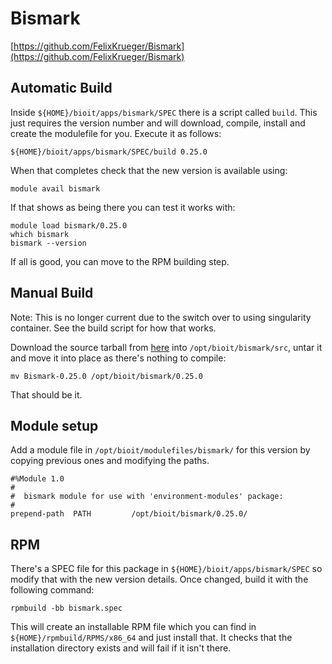 # Bismark

[https://github.com/FelixKrueger/Bismark](https://github.com/FelixKrueger/Bismark)

## Automatic Build

Inside `${HOME}/bioit/apps/bismark/SPEC` there is a script called `build`. This just requires the version number and will download, compile, install and create the modulefile for you. Execute it as follows:

    ${HOME}/bioit/apps/bismark/SPEC/build 0.25.0

When that completes check that the new version is available using:

    module avail bismark

If that shows as being there you can test it works with:

    module load bismark/0.25.0
    which bismark
    bismark --version

If all is good, you can move to the RPM building step.

## Manual Build

Note: This is no longer current due to the switch over to using singularity container. See the build script for how that works.

Download the source tarball from [here](https://github.com/FelixKrueger/Bismark/archive/0.25.0.tar.gz) into `/opt/bioit/bismark/src`, untar it and move it into place as there's nothing to compile:

    mv Bismark-0.25.0 /opt/bioit/bismark/0.25.0

That should be it.

## Module setup

Add a module file in `/opt/bioit/modulefiles/bismark/` for this version by copying previous ones and modifying the paths.

    #%Module 1.0
    #
    #  bismark module for use with 'environment-modules' package:
    #
    prepend-path  PATH         /opt/bioit/bismark/0.25.0/

## RPM

There's a SPEC file for this package in `${HOME}/bioit/apps/bismark/SPEC` so modify that with the new version details. Once changed, build it with the following command:

    rpmbuild -bb bismark.spec

This will create an installable RPM file which you can find in `${HOME}/rpmbuild/RPMS/x86_64` and just install that. It checks that the installation directory exists and will fail if it isn't there.
